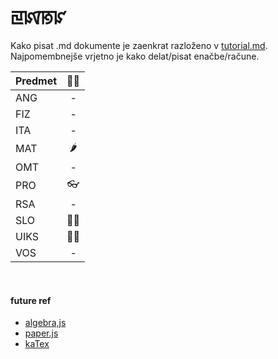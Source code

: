 # ꡙꡤꡐꡜ

Kako pisat .md dokumente je zaenkrat razloženo v [tutorial.md](tutorial.md). Najpomembnejše vrjetno je kako delat/pisat enačbe/račune.

| Predmet |   ✍🏻   |
| :------- | :---: |
| ANG     | -   |
| FIZ     | -   |
| ITA     | -   |
| MAT     | 🌶   |
| OMT     | -   |
| PRO     | 👓   |
| RSA     | -   |
| SLO     | 👱🏻  |
| UIKS    | 🎅🏻  |
| VOS     | -   |

<br>

#### future ref

- [algebra,js](http://algebra.js.org/)
- [paper.js](http://paperjs.org/)
- [kaTex](https://katex.org/)
